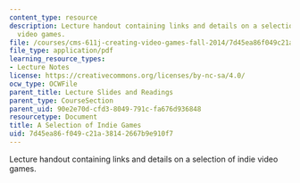 ```yaml
---
content_type: resource
description: Lecture handout containing links and details on a selection of indie
  video games.
file: /courses/cms-611j-creating-video-games-fall-2014/7d45ea86f049c21a38142667b9e910f7_MITCMS_611JF14_ASeleOfInGa.pdf
file_type: application/pdf
learning_resource_types:
- Lecture Notes
license: https://creativecommons.org/licenses/by-nc-sa/4.0/
ocw_type: OCWFile
parent_title: Lecture Slides and Readings
parent_type: CourseSection
parent_uid: 90e2e70d-cfd3-8049-791c-fa676d936848
resourcetype: Document
title: A Selection of Indie Games
uid: 7d45ea86-f049-c21a-3814-2667b9e910f7
---
```

Lecture handout containing links and details on a selection of indie video games.